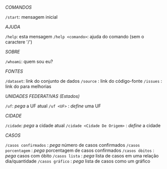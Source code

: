 *COMANDOS* 

`/start`: mensagem inicial

*AJUDA*

`/help`: esta mensagem 
`/help <comando>`: ajuda do comando (sem o caractere '\/') 

*SOBRE*

`/whoami`: quem sou eu?

*FONTES*

`/dataset`: link do conjunto de dados
`/source` : link do código-fonte
`/issues` : link do para melhorias

*UNIDADES FEDERATIVAS (Estados)*

`/uf`: *pega* a UF atual 
`/uf <UF>` : *define* uma UF
 
*CIDADE*

`/cidade`: *pega* a cidade atual
`/cidade <Cidade De Origem>` : *define* a cidade

*CASOS*

`/casos confirmados` : *pega* número de casos confirmados
`/casos porcentagem` : *pega* porcentagem de casos confirmados
`/casos óbitos` : *pega* casos com óbito
`/casos lista` : *pega* lista de casos em uma relação dia/quantidade
`/casos gráfico` : *pega* lista de casos como um gráfico
